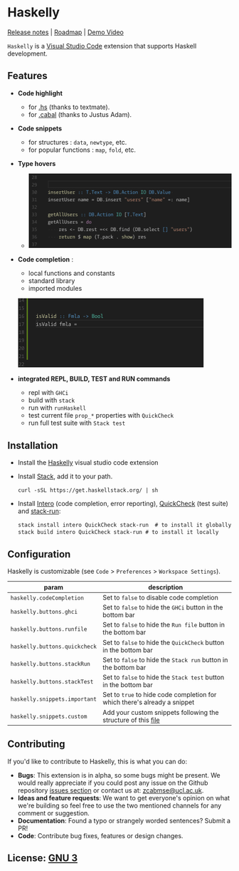 # Haskelly

[Release notes](https://github.com/haskelly-dev/Haskelly/releases)  | [Roadmap](https://trello.com/b/vsMlLU4h/haskelly-features) | [Demo Video](https://www.youtube.com/watch?v=r3x64iz5xDk)

`Haskelly` is a [Visual Studio Code](https://code.visualstudio.com/) extension that supports Haskell development.

## Features

* __Code highlight__
  - for [.hs](https://github.com/textmate/haskell.tmbundle) (thanks to textmate).
  - for [.cabal](https://github.com/JustusAdam/language-haskell/blob/master/syntaxes/cabal.tmLanguage) (thanks to Justus Adam).


* __Code snippets__
  - for structures : `data`, `newtype`, etc.
  - for popular functions : `map`, `fold`, etc.


* __Type hovers__
    - ![hover](resources/hover.gif)


* __Code completion__ :
    - local functions and constants
    - standard library
    - imported modules
    
    ![completion](resources/completion.gif)


* __integrated REPL, BUILD, TEST and RUN commands__
  - repl with `GHCi`
  - build with `stack`
  - run with `runHaskell`
  - test current file `prop_*` properties with `QuickCheck`
  - run full test suite with `Stack test`

## Installation

  * Install the [Haskelly](https://marketplace.visualstudio.com/items?itemName=UCL.haskelly) visual studio code extension

  * Install [Stack](https://www.haskellstack.org), add it to your path.

    ```shell
    curl -sSL https://get.haskellstack.org/ | sh
    ```

  * Install [Intero](https://github.com/commercialhaskell/intero) (code completion, error reporting), [QuickCheck](https://hackage.haskell.org/package/QuickCheck) (test suite) and [stack-run](https://hackage.haskell.org/package/stack-run):

    ```shell
    stack install intero QuickCheck stack-run  # to install it globally
    stack build intero QuickCheck stack-run # to install it locally
    ```

## Configuration

Haskelly is customizable
(see `Code` > `Preferences` > `Workspace Settings`).

|param                          | description              |
|----------------------------   |--------------------------|
| `haskelly.codeCompletion`     | Set to `false` to disable code completion|
| `haskelly.buttons.ghci`       | Set to `false` to hide the `GHCi` button in the bottom bar|
| `haskelly.buttons.runfile`    | Set to `false` to hide the `Run file` button in the bottom bar|
| `haskelly.buttons.quickcheck` | Set to `false` to hide the `QuickCheck` button in the bottom bar|
| `haskelly.buttons.stackRun`   | Set to `false` to hide the `Stack run` button in the bottom bar|
| `haskelly.buttons.stackTest`  | Set to `false` to hide the `Stack test` button in the bottom bar|
| `haskelly.snippets.important` | Set to `true` to hide code completion for which there's already a snippet|
| `haskelly.snippets.custom`    | Add your custom snippets following the structure of this [file](https://github.com/haskelly-dev/Haskelly/tree/master/languages/snippets/haskell.json)|


## Contributing

If you'd like to contribute to Haskelly, this is what you can do:

* __Bugs__: This extension is in alpha, so some bugs might be present. We would really appreciate if you
could post any issue on the Github repository [issues section](https://github.com/haskelly-dev/Haskelly/issues) or contact us at: [zcabmse@ucl.ac.uk](mailto:zcabmse@ucl.ac.uk?Subject=Haskelly%20feedback).
* __Ideas and feature requests__: We want to get everyone's opinion on what we're building so feel free to use the two mentioned channels for any comment or suggestion.
* __Documentation__: Found a typo or strangely worded sentences? Submit a PR!
* __Code__: Contribute bug fixes, features or design changes.


## License: [GNU 3](https://github.com/haskelly-dev/Haskelly/blob/master/License.txt)
